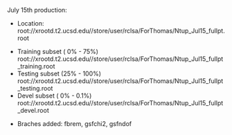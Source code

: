 July 15th production:
* Location: root://xrootd.t2.ucsd.edu//store/user/rclsa/ForThomas/Ntup_Jul15_fullpt.root
 - Training subset ( 0% -  75%) root://xrootd.t2.ucsd.edu//store/user/rclsa/ForThomas/Ntup_Jul15_fullpt_training.root
 - Testing subset  (25% - 100%) root://xrootd.t2.ucsd.edu//store/user/rclsa/ForThomas/Ntup_Jul15_fullpt_testing.root
 - Devel subset    ( 0% - 0.1%) root://xrootd.t2.ucsd.edu//store/user/rclsa/ForThomas/Ntup_Jul15_fullpt_devel.root
* Braches added: fbrem, gsfchi2, gsfndof
